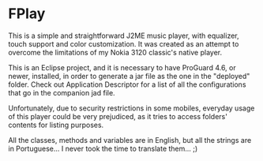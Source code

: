 FPlay
=====

This is a simple and straightforward J2ME music player, with equalizer, touch support and color customization. It was created as an attempt to overcome the limitations of my Nokia 3120 classic's native player.

This is an Eclipse project, and it is necessary to have ProGuard 4.6, or newer, installed, in order to generate a jar file as the one in the "deployed" folder. Check out Application Descriptor for a list of all the configurations that go in the companion jad file.

Unfortunately, due to security restrictions in some mobiles, everyday usage of this player could be very prejudiced, as it tries to access folders' contents for listing purposes.

All the classes, methods and variables are in English, but all the strings are in Portuguese... I never took the time to translate them... ;)
